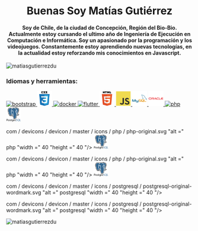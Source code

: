 <h1 align = "center"> Buenas Soy Matías Gutiérrez </h1>
<h4 align = "center"> Soy de Chile, de la ciudad de Concepción, Región del Bio-Bio. Actualmente estoy cursando el ultimo año de Ingeniería de Ejecución en Computación e Informática. Soy un apasionado por la programación y los videojuegos. Constantemente estoy aprendiendo nuevas tecnologías, en la actualidad estoy reforzando mis conocimientos en Javascript. </h4>

<p align = "left"> <img src = "https://komarev.com/ghpvc/?username=matiasgutierrezdu&label=Profile% 20views & color = 0e75b6 & style = flat "alt =" matiasgutierrezdu "/> </p>


<h3 align =" left "> Idiomas y herramientas: </h3>
<p align = "left"> <a href="https://getbootstrap.com" target="_blank"> <img src = "https://raw.githubusercontent.com/devicons/devicon/master/icons/ bootstrap / bootstrap-plain-wordmark.svg "alt =" bootstrap "width =" 40 "height =" 40 "/> </a> <a href =" https://www.w3schools.com/css/ "objetivo = "_ en blanco"> <img src = "https://raw.githubusercontent.com/devicons/devicon/master/icons/css3/css3-original-wordmark.svg" alt = "css3" width = "40" height = "40" /> </a> <a href="https://www.docker.com/" target="_blank"> <img src = "https: //raw.githubusercontent.com / devicons / devicon / master / icons / docker / docker-original-wordmark.svg "alt =" docker "width =" 40 "height =" 40 "/> </a> <a href =" https: // flutter.dev "target =" _ blank "> <img src =" https://www.vectorlogo.zone/logos/flutterio/flutterio-icon.svg "alt =" flutter "width =" 40 "height =" 40 " /> </a> <a href="https://www.w3.org/html/" target="_blank"> <img src = "https://raw.githubusercontent.com/devicons/devicon/master /icons/html5/html5-original-wordmark.svg "alt =" html5 "width =" 40 "height =" 40 "/> </a> <a href =" https://developer.mozilla.org/en -US / docs / Web / JavaScript "target = "_ blank"> <img src = "https://raw.githubusercontent.com/devicons/devicon/master/icons/javascript/javascript-original.svg" alt = "javascript" width = "40" height = " 40 "/> </a> <a href="https://www.mysql.com/" target="_blank"> <img src =" https://raw.githubusercontent.com/devicons/devicon/master /icons/mysql/mysql-original-wordmark.svg "alt =" mysql "width =" 40 "height =" 40 "/> </a> <a href =" https://www.oracle.com/ " target = "_ blank"> <img src = "https://raw.githubusercontent.com/devicons/devicon/master/icons/oracle/oracle-original.svg" alt = "oracle" width = "40" height = " 40 "/> </a> <a href="https://www.php.net" target="_blank"> <img src = "https://raw.githubusercontent.com/devicons/devicon/master/icons/ php / php-original.svg "alt =" php "width =" 40 "height =" 40 "/> </a> <a href="https://www.postgresql.org" target="_blank"> <img src = "https://raw.githubusercontent.com/devicons/devicon/master/icons/postgresql/postgresql-original-wordmark.svg" alt = "postgresql" width = "40" height = "40" /> </a> </p>com / devicons / devicon / master / icons / php / php-original.svg "alt =" php "width =" 40 "height =" 40 "/> </a> <a href =" https: // www. postgresql.org "target =" _ blank "> <img src =" https://raw.githubusercontent.com/devicons/devicon/master/icons/postgresql/postgresql-original-wordmark.svg "alt =" postgresql "width = "40" altura = "40" /> </a> </p>com / devicons / devicon / master / icons / php / php-original.svg "alt =" php "width =" 40 "height =" 40 "/> </a> <a href =" https: // www. postgresql.org "target =" _ blank "> <img src =" https://raw.githubusercontent.com/devicons/devicon/master/icons/postgresql/postgresql-original-wordmark.svg "alt =" postgresql "width = "40" altura = "40" /> </a> </p>com / devicons / devicon / master / icons / postgresql / postgresql-original-wordmark.svg "alt =" postgresql "width =" 40 "height =" 40 "/> </a> </p>com / devicons / devicon / master / icons / postgresql / postgresql-original-wordmark.svg "alt =" postgresql "width =" 40 "height =" 40 "/> </a> </p>

<p> <img align = "left" src = "https://github-readme-stats.vercel.app/api/top-langs?username=matiasgutierrezdu&show_icons=true&locale=en&layout=compact" alt = "matiasgutierrezdu" /> </p>

